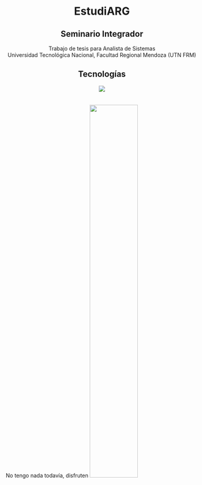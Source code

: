 <div align=center>

# EstudiARG

## Seminario Integrador

Trabajo de tesis para Analista de Sistemas <br> Universidad Tecnológica Nacional, Facultad Regional Mendoza (UTN FRM)

## Tecnologías

<img src="https://go-skill-icons.vercel.app/api/icons?i=html,css,js,ts,react,java,spring,mysql" >

</div>
<br>
<br>
No tengo nada todavía, disfruten

<img src="https://i.pinimg.com/originals/a6/39/0f/a6390f619690577266dacb3e1a361239.jpg" width=50%>
